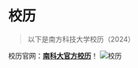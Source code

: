 # 校历
> 以下是南方科技大学校历（2024）

校历官网：**[南科大官方校历](https://www.sustech.edu.cn/zh/academic-calendar.html)**！
![校历](https://shuli-1366977553.cos.ap-guangzhou.myqcloud.com/life%2Ftime.jpg)
